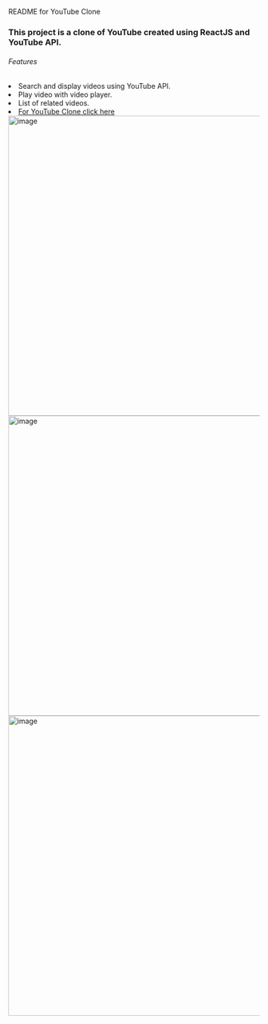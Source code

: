 README for YouTube Clone

<h3>This project is a clone of YouTube created using ReactJS and YouTube API.</h3>

<h6>Features</h6>
<li>Search and display videos using YouTube API.</li>
<li>Play video with video player.</li>
<li>List of related videos.</li>
<li><a href="https://youtube-zeta-wine.vercel.app/" target="__blank">For YouTube Clone click here </a>
<br>
<div class="flex">
<img width="600" alt="image" src="https://user-images.githubusercontent.com/75411144/228308786-b9904af0-d95c-48fd-a43d-eb4dbf69afa2.png">

<img width="600" alt="image" src="https://user-images.githubusercontent.com/75411144/228309167-867a9d6e-8bd7-4762-9e88-d10f6dd29863.png">
<img width="600" alt="image" src="https://user-images.githubusercontent.com/75411144/228309777-5bb565d1-0049-4c10-9861-3c3069778473.png">

</div>

